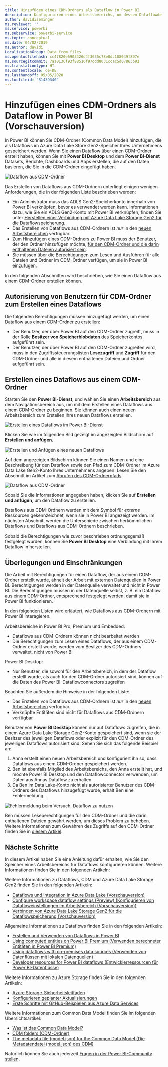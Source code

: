 ```yaml
---
title: Hinzufügen eines CDM-Ordners als Dataflow in Power BI
description: Konfigurieren eines Arbeitsbereichs, um dessen Dataflowdefinition und Datendateien in Azure Data Lake Storage Gen2 zu speichern
author: davidiseminger
ms.reviewer: ''
ms.service: powerbi
ms.subservice: powerbi-service
ms.topic: conceptual
ms.date: 04/02/2019
ms.author: davidi
LocalizationGroup: Data from files
ms.openlocfilehash: cc47820e5903426d4f3635c78e0dc108049f897e
ms.sourcegitcommit: 7aa0136f93f88516f97ddd8031ccac5d07863b92
ms.translationtype: HT
ms.contentlocale: de-DE
ms.lasthandoff: 05/05/2020
ms.locfileid: "81439340"
---
```

# <a name="add-a-cdm-folder-to-power-bi-as-a-dataflow-preview"></a>Hinzufügen eines CDM-Ordners als Dataflow in Power BI (Vorschauversion)

In Power BI können Sie CDM-Ordner (Common Data Model) hinzufügen, die als Dataflows im Azure Data Lake Store Gen2-Speicher Ihres Unternehmens gespeichert werden. Wenn Sie einen Dataflow über einen CDM-Ordner erstellt haben, können Sie mit **Power BI Desktop** und dem **Power BI-Dienst** Datasets, Berichte, Dashboards und Apps erstellen, die auf den Daten basieren, die Sie in die CDM-Ordner eingefügt haben.

![Dataflow aus CDM-Ordner](media/service-dataflows-add-cdm-folder/dataflow-from-cdm-folder_01.jpg)

Das Erstellen von Dataflows aus CDM-Ordnern unterliegt einigen wenigen Anforderungen, die in der folgenden Liste beschrieben werden:

* Ein Administrator muss das ADLS Gen2-Speicherkonto innerhalb von Power BI verknüpfen, bevor es verwendet werden kann. Informationen dazu, wie Sie ein ADLS Gen2-Konto mit Power BI verknüpfen, finden Sie unter [Herstellen einer Verbindung mit Azure Data Lake Storage Gen2 für die Dataflowspeicherung](service-dataflows-connect-azure-data-lake-storage-gen2.md).
* Das Erstellen von Dataflows aus CDM-Ordnern ist *nur* in den [neuen Arbeitsbereichen](service-create-the-new-workspaces.md) verfügbar. 
* Zum Hinzufügen eines CDM-Ordners zu Power BI muss der Benutzer, der den Ordner hinzufügen möchte, [für den CDM-Ordner und die darin enthaltenen Dateien autorisiert sein](https://go.microsoft.com/fwlink/?linkid=2029121).
* Sie müssen über die Berechtigungen zum Lesen und Ausführen für alle Dateien und Ordner im CDM-Ordner verfügen, um sie in Power BI einzufügen.

In den folgenden Abschnitten wird beschrieben, wie Sie einen Dataflow aus einem CDM-Ordner erstellen können.

## <a name="authorizing-users-for-cdm-folders-to-create-a-dataflow"></a>Autorisierung von Benutzern für CDM-Ordner zum Erstellen eines Dataflows

Die folgenden Berechtigungen müssen hinzugefügt werden, um einen Dataflow aus einem CDM-Ordner zu erstellen:
* Der Benutzer, der über Power BI auf den CDM-Ordner zugreift, muss in der Rolle **Besitzer von Speicherblobdaten** des Speicherkontos aufgeführt sein.
* Der Benutzer, der über Power BI auf den CDM-Ordner zugreifen wird, muss in den Zugriffssteuerungslisten **Lesezugriff** und **Zugriff** für den CDM-Ordner und alle in diesem enthaltenen Dateien und Ordner aufgeführt sein. 

## <a name="create-a-dataflow-from-a-cdm-folder"></a>Erstellen eines Dataflows aus einem CDM-Ordner

Starten Sie den **Power BI-Dienst**, und wählen Sie einen **Arbeitsbereich** aus dem Navigationsbereich aus, um mit dem Erstellen eines Dataflows aus einem CDM-Ordner zu beginnen. Sie können auch einen neuen Arbeitsbereich zum Erstellen Ihres neuen Dataflows erstellen.

![Erstellen eines Dataflows im Power BI-Dienst](media/service-dataflows-add-cdm-folder/dataflow-from-cdm-folder_02.jpg)

Klicken Sie wie im folgenden Bild gezeigt im angezeigten Bildschirm auf **Erstellen und anfügen**.

![Erstellen und Anfügen eines neuen Dataflows](media/service-dataflows-add-cdm-folder/dataflow-from-cdm-folder_03.jpg)

Auf dem angezeigten Bildschirm können Sie einen Namen und eine Beschreibung für den Dataflow sowie den Pfad zum CDM-Ordner im Azure Data Lake Gen2-Konto Ihres Unternehmens angeben. Lesen Sie den Abschnitt im Artikel zum [Abrufen des CDM-Ordnerpfads](service-dataflows-configure-workspace-storage-settings.md#get-the-uri-of-stored-dataflow-files). 

![Dataflow aus CDM-Ordner](media/service-dataflows-add-cdm-folder/dataflow-from-cdm-folder_01.jpg)

Sobald Sie die Informationen angegeben haben, klicken Sie auf **Erstellen und anfügen**, um den Dataflow zu erstellen.

Dataflows aus CDM-Ordnern werden mit dem Symbol für *externe* Ressourcen gekennzeichnet, wenn sie in Power BI angezeigt werden. Im nächsten Abschnitt werden die Unterschiede zwischen herkömmlichen Dataflows und Dataflows aus CDM-Ordnern beschrieben.

Sobald die Berechtigungen wie zuvor beschrieben ordnungsgemäß festgelegt wurden, können Sie **Power BI Desktop** eine Verbindung mit Ihrem Dataflow in herstellen.


## <a name="considerations-and-limitations"></a>Überlegungen und Einschränkungen

Die Arbeit mit Berechtigungen für einen Dataflow, der aus einem CDM-Ordner erstellt wurde, ähnelt der Arbeit mit externen Datenquellen in Power BI. Berechtigungen werden in der Datenquelle verwaltet und nicht in Power BI. Die Berechtigungen müssen in der Datenquelle selbst, z. B. ein Dataflow aus einem CDM-Ordner, entsprechend festgelegt werden, damit sie in Power BI funktionieren.

In den folgenden Listen wird erläutert, wie Dataflows aus CDM-Ordnern mit Power BI interagieren.

Arbeitsbereiche in Power BI Pro, Premium und Embedded:
* Dataflows aus CDM-Ordnern können nicht bearbeitet werden
* Die Berechtigungen zum Lesen eines Dataflows, der aus einem CDM-Ordner erstellt wurde, werden vom Besitzer des CDM-Ordners verwaltet, nicht von Power BI

Power BI Desktop:
* Nur Benutzer, die sowohl für den Arbeitsbereich, in dem der Dataflow erstellt wurde, als auch für den CDM-Ordner autorisiert sind, können auf die Daten des Power BI-Dataflowconnectors zugreifen


Beachten Sie außerdem die Hinweise in der folgenden Liste:

* Das Erstellen von Dataflows aus CDM-Ordnern ist *nur* in den [neuen Arbeitsbereichen](service-create-the-new-workspaces.md) verfügbar.
* Verknüpfte Entitäten sind nicht für Dataflows aus CDM-Ordnern verfügbar


Benutzer von **Power BI Desktop** können nur auf Dataflows zugreifen, die in einem Azure Data Lake Storage Gen2-Konto gespeichert sind, wenn sie der Besitzer des jeweiligen Dataflows oder explizit für den CDM-Ordner des jeweiligen Dataflows autorisiert sind. Sehen Sie sich das folgende Beispiel an:

1.    Anna erstellt einen neuen Arbeitsbereich und konfiguriert ihn so, dass Dataflows aus einem CDM-Ordner gespeichert werden.
2.    Ben ist ebenfalls Mitglied des Arbeitsbereichs, den Anna erstellt hat, und möchte Power BI Desktop und den Dataflowconnector verwenden, um Daten aus Annas Dataflow zu erhalten.
3.    Da Ben im Data Lake-Konto nicht als autorisierter Benutzer des CDM-Ordners des Dataflows hinzugefügt wurde, erhält Ben eine Fehlermeldung.

  ![Fehlermeldung beim Versuch, Dataflow zu nutzen](media/service-dataflows-configure-workspace-storage-settings/dataflow-storage-settings_08.jpg)

Ben müssen Leseberechtigungen für den CDM-Ordner und die darin enthaltenen Dateien gewährt werden, um dieses Problem zu beheben. Weitere Informationen zum Gewähren des Zugriffs auf den CDM-Ordner finden Sie in [diesem Artikel](https://go.microsoft.com/fwlink/?linkid=2029121).


## <a name="next-steps"></a>Nächste Schritte

In diesem Artikel haben Sie eine Anleitung dafür erhalten, wie Sie den Speicher eines Arbeitsbereichs für Dataflows konfigurieren können. Weitere Informationen finden Sie in den folgenden Artikeln:

Weitere Informationen zu Dataflows, CDM und Azure Data Lake Storage Gen2 finden Sie in den folgenden Artikeln:

* [Dataflows und Integration in Azure Data Lake (Vorschauversion)](service-dataflows-azure-data-lake-integration.md)
* [Configure workspace dataflow settings (Preview) (Konfigurieren von Datafloweinstellungen im Arbeitsbereich (Vorschauversion))](service-dataflows-configure-workspace-storage-settings.md)
* [Verbinden von Azure Data Lake Storage Gen2 für die Dataflowspeicherung (Vorschauversion)](service-dataflows-connect-azure-data-lake-storage-gen2.md)

Allgemeine Informationen zu Dataflows finden Sie in den folgenden Artikeln:

* [Erstellen und Verwenden von Dataflows in Power BI](service-dataflows-create-use.md)
* [Using computed entities on Power BI Premium (Verwenden berechneter Entitäten in Power BI Premium)](service-dataflows-computed-entities-premium.md)
* [Using dataflows with on-premises data sources (Verwenden von Datenflüssen mit lokalen Datenquellen)](service-dataflows-on-premises-gateways.md)
* [Developer resources for Power BI dataflows (Entwicklerressourcen für Power BI-Datenflüsse)](service-dataflows-developer-resources.md)

Weitere Informationen zu Azure Storage finden Sie in den folgenden Artikeln:
* [Azure Storage-Sicherheitsleitfaden](https://docs.microsoft.com/azure/storage/common/storage-security-guide)
* [Konfigurieren geplanter Aktualisierungen](refresh-scheduled-refresh.md)
* [Erste Schritte mit GitHub-Beispielen aus Azure Data Services](https://aka.ms/cdmadstutorial)

Weitere Informationen zum Common Data Model finden Sie im folgenden Übersichtsartikel:
* [Was ist das Common Data Model?](https://docs.microsoft.com/powerapps/common-data-model/overview)
* [CDM folders (CDM-Ordner)](https://go.microsoft.com/fwlink/?linkid=2045304)
* [The metadata file (model.json) for the Common Data Model (Die Metadatendatei (model.json) des CDM)](https://go.microsoft.com/fwlink/?linkid=2045521)

Natürlich können Sie auch jederzeit [Fragen in der Power BI-Community stellen](https://community.powerbi.com/).

